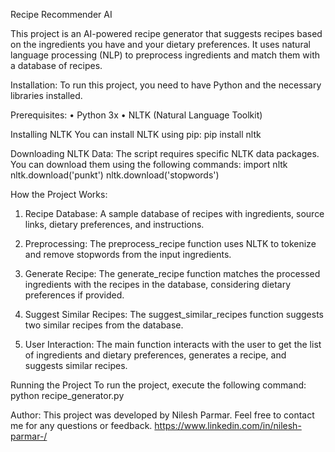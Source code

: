 Recipe Recommender AI

This project is an AI-powered recipe generator that suggests recipes based on the ingredients you have and your dietary preferences. It uses natural language processing (NLP) to preprocess ingredients and match them with a database of recipes.

Installation:
To run this project, you need to have Python and the necessary libraries installed.

Prerequisites:
• Python 3x
• NLTK (Natural Language Toolkit)

Installing NLTK
You can install NLTK using pip:
    pip install nltk

Downloading NLTK Data:
The script requires specific NLTK data packages. You can download them using the following commands:
    import nltk
    nltk.download('punkt')
    nltk.download('stopwords')

How the Project Works:
1. Recipe Database: A sample database of recipes with ingredients, source links, dietary preferences, and instructions.

2. Preprocessing: The preprocess_recipe function uses NLTK to tokenize and remove stopwords from the input ingredients.

3. Generate Recipe: The generate_recipe function matches the processed ingredients with the recipes in the database, considering dietary preferences if provided.

4. Suggest Similar Recipes: The suggest_similar_recipes function suggests two similar recipes from the database.

5. User Interaction: The main function interacts with the user to get the list of ingredients and dietary preferences, generates a recipe, and suggests similar recipes.

Running the Project
To run the project, execute the following command:
    python recipe_generator.py

Author:
This project was developed by Nilesh Parmar. 
Feel free to contact me for any questions or feedback.
https://www.linkedin.com/in/nilesh-parmar-/
